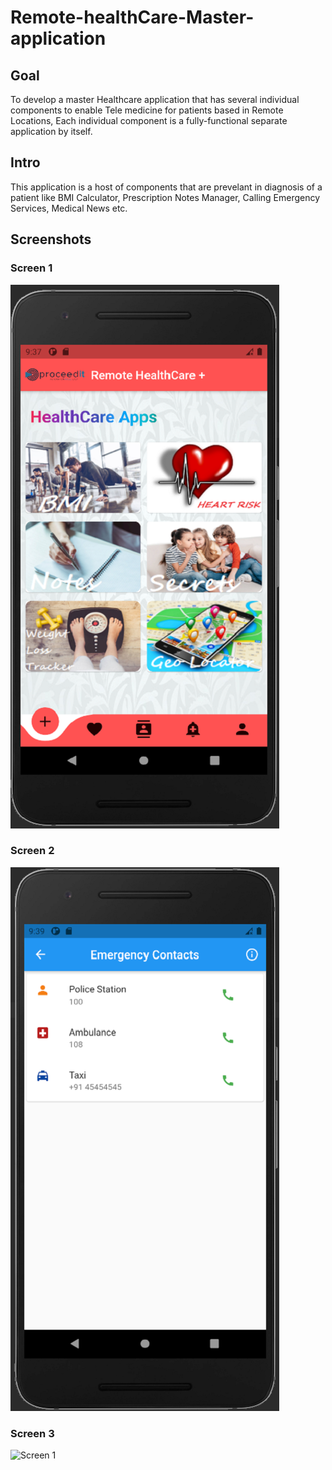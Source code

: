 # Remote-healthCare-Master-application

## Goal

To develop a master Healthcare application that has several individual components to enable Tele medicine for patients based in Remote Locations, Each individual component is a fully-functional separate application by itself.

## Intro

This application is a host of components that are prevelant in diagnosis of a patient like BMI Calculator, Prescription Notes Manager, Calling Emergency Services, Medical News etc.


## Screenshots

### Screen 1

![Screen 1](https://github.com/AVcodeMaverick7/Remote-healthCare-Master-application/blob/main/screens/screen1.png)

### Screen 2

![Screen 1](https://github.com/AVcodeMaverick7/Remote-healthCare-Master-application/blob/main/screens/screen2.png)

### Screen 3 

![Screen 1](https://github.com/AVcodeMaverick7/Remote-healthCare-Master-application/blob/main/screens/screen3.png)



